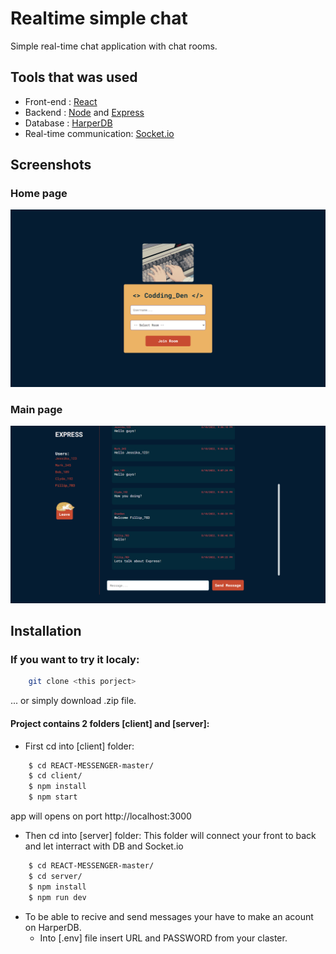 # Realtime simple chat

Simple real-time chat application with chat rooms.

## Tools that was used

-   Front-end : [React](https://reactjs.org/)
-   Backend : [Node](https://nodejs.dev/) and [Express](https://expressjs.com/)
-   Database : [HarperDB](https://harperdb.io/)
-   Real-time communication: [Socket.io](https://socket.io/docs/v3/)

## Screenshots

### Home page

![App Screenshot](https://github.com/SeverusVape/REACT-MESSENGER/blob/master/Screenshot_1.png?raw=true)

### Main page

![App Screenshot](https://github.com/SeverusVape/REACT-MESSENGER/blob/master/Screenshot_2.png?raw=true)

## Installation

### If you want to try it localy:

```bash
    git clone <this porject>
```

... or simply download .zip file.

#### Project contains 2 folders [client] and [server]:

-   First cd into [client] folder:

```bash
    $ cd REACT-MESSENGER-master/
    $ cd client/
    $ npm install
    $ npm start
```
 app will opens on port http://localhost:3000

-   Then cd into [server] folder:
    This folder will connect your front to back and let interract with DB and Socket.io

```bash
    $ cd REACT-MESSENGER-master/
    $ cd server/
    $ npm install
    $ npm run dev
```

-   To be able to recive and send messages your have to make an acount on HarperDB.
    -   Into [.env] file insert URL and PASSWORD from your claster.
